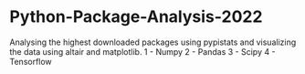# Python-Package-Analysis-2022
Analysing the highest downloaded packages using pypistats and visualizing the data using altair and matplotlib.
1 - Numpy
2 - Pandas
3 - Scipy
4 - Tensorflow

